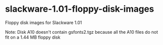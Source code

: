 # slackware-1.01-floppy-disk-images

Floppy disk images for Slackware 1.01

Note: Disk A10 doesn't contain gsfonts2.tgz because all the A10 files do not fit on a 1.44 MB floppy disk

